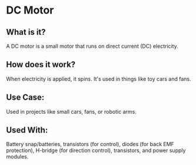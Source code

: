 # DC Motor

## What is it?

A DC motor is a small motor that runs on direct current (DC) electricity.

## How does it work?

When electricity is applied, it spins. It's used in things like toy cars and fans.

## Use Case:

Used in projects like small cars, fans, or robotic arms.

## Used With:

Battery snap/batteries, transistors (for control), diodes (for back EMF protection), H-bridge (for direction control), transistors, and power supply modules.
